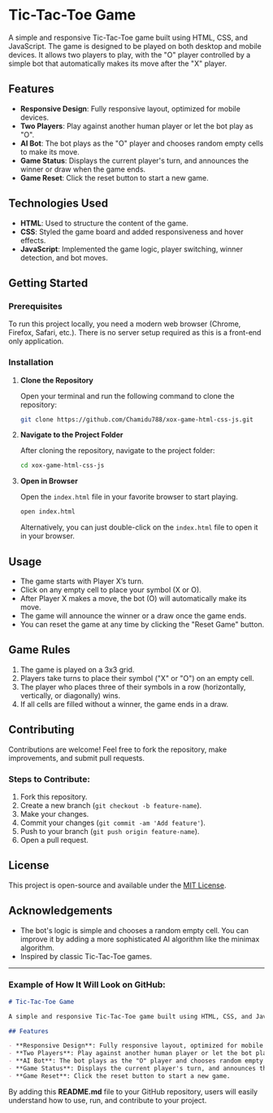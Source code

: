 

# Tic-Tac-Toe Game

A simple and responsive Tic-Tac-Toe game built using HTML, CSS, and JavaScript. The game is designed to be played on both desktop and mobile devices. It allows two players to play, with the "O" player controlled by a simple bot that automatically makes its move after the "X" player.

## Features

- **Responsive Design**: Fully responsive layout, optimized for mobile devices.
- **Two Players**: Play against another human player or let the bot play as "O".
- **AI Bot**: The bot plays as the "O" player and chooses random empty cells to make its move.
- **Game Status**: Displays the current player's turn, and announces the winner or draw when the game ends.
- **Game Reset**: Click the reset button to start a new game.

## Technologies Used

- **HTML**: Used to structure the content of the game.
- **CSS**: Styled the game board and added responsiveness and hover effects.
- **JavaScript**: Implemented the game logic, player switching, winner detection, and bot moves.

## Getting Started

### Prerequisites

To run this project locally, you need a modern web browser (Chrome, Firefox, Safari, etc.). There is no server setup required as this is a front-end only application.

### Installation

1. **Clone the Repository**

   Open your terminal and run the following command to clone the repository:

   ```bash
   git clone https://github.com/Chamidu788/xox-game-html-css-js.git
   ```

2. **Navigate to the Project Folder**

   After cloning the repository, navigate to the project folder:

   ```bash
   cd xox-game-html-css-js
   ```

3. **Open in Browser**

   Open the `index.html` file in your favorite browser to start playing.

   ```bash
   open index.html
   ```

   Alternatively, you can just double-click on the `index.html` file to open it in your browser.

## Usage

- The game starts with Player X’s turn.
- Click on any empty cell to place your symbol (X or O).
- After Player X makes a move, the bot (O) will automatically make its move.
- The game will announce the winner or a draw once the game ends.
- You can reset the game at any time by clicking the "Reset Game" button.

## Game Rules

1. The game is played on a 3x3 grid.
2. Players take turns to place their symbol ("X" or "O") on an empty cell.
3. The player who places three of their symbols in a row (horizontally, vertically, or diagonally) wins.
4. If all cells are filled without a winner, the game ends in a draw.

## Contributing

Contributions are welcome! Feel free to fork the repository, make improvements, and submit pull requests.

### Steps to Contribute:

1. Fork this repository.
2. Create a new branch (`git checkout -b feature-name`).
3. Make your changes.
4. Commit your changes (`git commit -am 'Add feature'`).
5. Push to your branch (`git push origin feature-name`).
6. Open a pull request.

## License

This project is open-source and available under the [MIT License](LICENSE).

## Acknowledgements

- The bot's logic is simple and chooses a random empty cell. You can improve it by adding a more sophisticated AI algorithm like the minimax algorithm.
- Inspired by classic Tic-Tac-Toe games.

---

### Example of How It Will Look on GitHub:

```markdown
# Tic-Tac-Toe Game

A simple and responsive Tic-Tac-Toe game built using HTML, CSS, and JavaScript. The game is designed to be played on both desktop and mobile devices. It allows two players to play, with the "O" player controlled by a simple bot that automatically makes its move after the "X" player.

## Features

- **Responsive Design**: Fully responsive layout, optimized for mobile devices.
- **Two Players**: Play against another human player or let the bot play as "O".
- **AI Bot**: The bot plays as the "O" player and chooses random empty cells to make its move.
- **Game Status**: Displays the current player's turn, and announces the winner or draw when the game ends.
- **Game Reset**: Click the reset button to start a new game.
```

By adding this **README.md** file to your GitHub repository, users will easily understand how to use, run, and contribute to your project.

